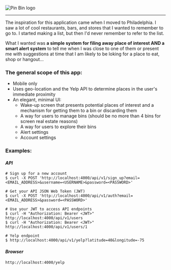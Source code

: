 ![Pin Bin logo](https://github.com/jdesilvio/pin-bin/blob/master/pinbin-logo-bw.png)

---

The inspiration for this application came when I moved to Philadelphia. I saw a lot of cool restaurants, bars, and stores that I wanted to remember to go to. I started making a list, but then I'd never remember to refer to the list.

What I wanted was **a simple system for filing away place of interest AND a smart alert system** to tell me when I was close to one of them or present me with suggestions at time that I am likely to be loking for a place to eat, shop or hangout...


### The general scope of this app:

* Mobile only
* Uses geo-location and the Yelp API to determine places in the user's immediate proximity
* An elegant, minimal UI:
    * Wake-up screen that presents potential places of interest and a mechanism for getting them to a bin or discarding them
    * A way for users to manage bins (should be no more than 4 bins for screen real estate reasons)
    * A way for users to explore their bins
    * Alert settings
    * Account settings

### Examples:

#### _API_

    # Sign up for a new account
    $ curl -X POST 'http://localhost:4000/api/v1/sign_up?email=<EMAIL_ADDRESS>&username=<USERNAME>&password=<PASSWORD>'

    # Get your API JSON Web Token (JWT)
    $ curl -X POST 'http://localhost:4000/api/v1/auth?email=<EMAIL_ADDRESS>&password=<PASSWORD>'

    # Use your JWT to access API endpoints
    $ curl -H "Authorization: Bearer <JWT>" http://localhost:4000/api/v1/users
    $ curl -H "Authorization: Bearer <JWT>" http://localhost:4000/api/v1/users/1

    # Yelp endpoint
    $ http://localhost:4000/api/v1/yelp?latitude=40&longitude=-75

#### _Browser_

    http://localhost:4000/yelp
